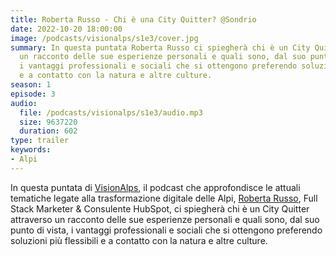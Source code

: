 ```yaml
---
title: Roberta Russo - Chi è una City Quitter? @Sondrio
date: 2022-10-20 18:00:00
image: /podcasts/visionalps/s1e3/cover.jpg
summary: In questa puntata Roberta Russo ci spiegherà chi è un City Quitter attraverso
  un racconto delle sue esperienze personali e quali sono, dal suo punto di vista,
  i vantaggi professionali e sociali che si ottengono preferendo soluzioni più flessibili
  e a contatto con la natura e altre culture.
season: 1
episode: 3
audio:
  file: /podcasts/visionalps/s1e3/audio.mp3
  size: 9637220
  duration: 602
type: trailer
keywords:
- Alpi
---
```


In questa puntata di [VisionAlps](https://www.visionalps.com/), il podcast che approfondisce le attuali tematiche legate alla trasformazione digitale delle Alpi, [Roberta Russo](https://www.linkedin.com/in/roberta-russo/), Full Stack Marketer & Consulente HubSpot, ci spiegherà chi è un City Quitter attraverso un racconto delle sue esperienze personali e quali sono, dal suo punto di vista, i vantaggi professionali e sociali che si ottengono preferendo soluzioni più flessibili e a contatto con la natura e altre culture.